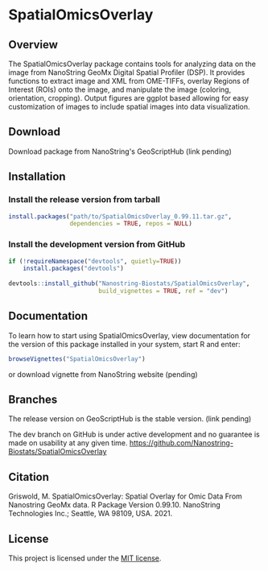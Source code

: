 # SpatialOmicsOverlay

## Overview

The SpatialOmicsOverlay package contains tools for analyzing data on the image from
NanoString GeoMx Digital Spatial Profiler (DSP). It provides functions
to extract image and XML from OME-TIFFs, overlay Regions of Interest (ROIs) onto
the image, and manipulate the image (coloring, orientation, cropping). Output 
figures are ggplot based allowing for easy customization of images to include
spatial images into data visualization. 

## Download

Download package from NanoString's GeoScriptHub 
(link pending)

## Installation

### Install the release version from tarball
``` r
install.packages("path/to/SpatialOmicsOverlay_0.99.11.tar.gz", 
                 dependencies = TRUE, repos = NULL)
```

### Install the development version from GitHub
``` r
if (!requireNamespace("devtools", quietly=TRUE))
    install.packages("devtools")
    
devtools::install_github("Nanostring-Biostats/SpatialOmicsOverlay", 
                         build_vignettes = TRUE, ref = "dev")
```

## Documentation

To learn how to start using SpatialOmicsOverlay, view documentation for the
version of this package installed in your system, start R and enter:

``` r
browseVignettes("SpatialOmicsOverlay")
```

or download vignette from NanoString website
(pending)

## Branches
The release version on GeoScriptHub is the stable version.
(link pending)

The dev branch on GitHub is under active development and no guarantee 
is made on usability at any given time.
<https://github.com/Nanostring-Biostats/SpatialOmicsOverlay>

## Citation
Griswold, M.
SpatialOmicsOverlay: Spatial Overlay for Omic Data From Nanostring GeoMx data. 
R Package Version 0.99.10. 
NanoString Technologies Inc.; Seattle, WA 98109, USA. 2021. 

## License
This project is licensed under the [MIT license](LICENSE).
